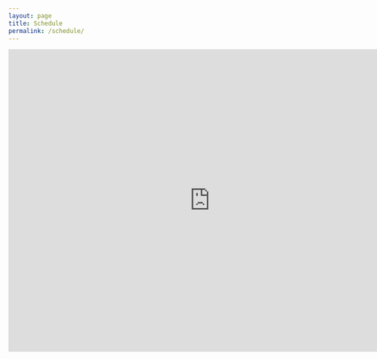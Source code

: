 ```yaml
---
layout: page
title: Schedule
permalink: /schedule/
---
```

<iframe src="https://calendar.google.com/calendar/embed?height=600&amp;wkst=1&amp;bgcolor=%23FFFFFF&amp;src=cps.edu_eim7m8jccvpjcpjppqu4ar2kjo%40group.calendar.google.com&amp;color=%23B1440E&amp;ctz=America%2FChicago" style="border-width:0" width="800" height="600" frameborder="0" scrolling="no"></iframe>
